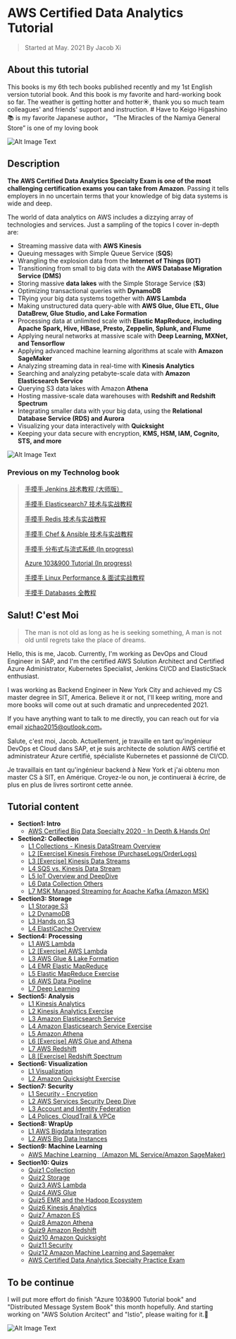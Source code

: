 # **AWS Certified Data Analytics Tutorial**

> Started at May. 2021 By Jacob Xi 
## **About this tutorial**

This books is my 6th tech books published recently and my 1st English version tutorial book. And this book is my favorite and hard-working book so far. The weather is getting hotter and hotter☀️, thank you so much team colleagues' and friends' support and instruction. # Have to Keigo Higashino📚 is my favorite Japanese author， “The Miracles of the Namiya General Store” is one of my loving book

![Alt Image Text](images/1_1.png "body image") 

## **Description**


**The AWS Certified Data Analytics Specialty Exam is one of the most challenging certification exams you can take from Amazon**. Passing it tells employers in no uncertain terms that your knowledge of big data systems is wide and deep.

The world of data analytics on AWS includes a dizzying array of technologies and services. Just a sampling of the topics I cover in-depth are:

* Streaming massive data with **AWS Kinesis**
* Queuing messages with Simple Queue Service (**SQS**)
* Wrangling the explosion data from the **Internet of Things (IOT)**
* Transitioning from small to big data with the **AWS Database Migration Service (DMS)**
* Storing massive **data lakes** with the Simple Storage Service (**S3**)
* Optimizing transactional queries with **DynamoDB**
* TRying your big data systems together with **AWS Lambda**
* Making unstructured data query-able with **AWS Glue, Glue ETL, Glue DataBrew, Glue Studio, and Lake Formation**
* Processing data at unlimited scale with **Elastic MapReduce, including Apache Spark, Hive, HBase, Presto, Zeppelin, Splunk, and Flume**
* Applying neural networks at massive scale with **Deep Learning, MXNet, and Tensorflow**
* Applying advanced machine learning algorithms at scale with **Amazon SageMaker**
* Analyzing streaming data in real-time with **Kinesis Analytics**
* Searching and analyzing petabyte-scale data with **Amazon Elasticsearch Service**
* Querying S3 data lakes with Amazon **Athena**
* Hosting massive-scale data warehouses with **Redshift and Redshift Spectrum**
* Integrating smaller data with your big data, using the **Relational Database Service (RDS) and Aurora**
* Visualizing your data interactively with **Quicksight**
* Keeping your data secure with encryption, **KMS, HSM, IAM, Cognito, STS, and more**


![Alt Image Text](images/0_1.jpeg "body image") 

### **Previous on my Technolog book**

> [手摸手 Jenkins 战术教程 (大师版）](https://chao-xi.github.io/jxjenkinsbook/)
> 
> [手摸手 Elasticsearch7 技术与实战教程](https://chao-xi.github.io/jxes7book/)
> 
> [手摸手 Redis 技术与实战教程](https://chao-xi.github.io/jxredisbook/)
> 
> [手摸手 Chef & Ansible 技术与实战教程](https://chao-xi.github.io/jxchefbook/)
> 
> [手摸手 分布式与流式系统 (In progress)](https://chao-xi.github.io/jxdmsbook/)
> 
> [Azure 103&900 Tutorial (In progress)](https://chao-xi.github.io/jxazurebook/)
> 
> [手摸手 Linux Performance & 面试实战教程](https://chao-xi.github.io/jxperfbook/)
>
> [手摸手 Databases 全教程](https://chao-xi.github.io/jxdatabasebook/)

## **Salut! C'est Moi**

> The man is not old as long as he is seeking something, A man is not old until regrets take the place of dreams.

Hello, this is me, Jacob. Currently, I'm working as DevOps and Cloud Engineer in SAP, and I'm the certified AWS Solution Architect and Certified Azure Administrator, Kubernetes Specialist, Jenkins CI/CD and ElasticStack enthusiast. 

I was working as Backend Engineer in New York City and achieved my CS master degree in SIT, America. Believe it or not, I'll keep writing, more and more books will come out at such dramatic and unprecedented 2021. 

If you have anything want to talk to me directly, you can reach out for via email xichao2015@outlook.com。


Salute, c'est moi, Jacob. Actuellement, je travaille en tant qu'ingénieur DevOps et Cloud dans SAP, et je suis architecte de solution AWS certifié et administrateur Azure certifié, spécialiste Kubernetes et passionné de CI/CD.

Je travaillais en tant qu'ingénieur backend à New York et j'ai obtenu mon master CS à SIT, en Amérique. Croyez-le ou non, je continuerai à écrire, de plus en plus de livres sortiront cette année.


## **Tutorial content**

* **Section1:	Intro**
	* [AWS Certified Big Data Specialty 2020 - In Depth & Hands On!
](https://chao-xi.github.io/jxawscbdbook/chap1/1intro/)
* **Section2:	Collection**
	* [L1 Collections - Kinesis DataStream Overview](https://chao-xi.github.io/jxawscbdbook/chap2/2Kinesis_data_collection/)
	* [L2 [Exercise] Kinesis Firehose (PurchaseLogs/OrderLogs)](https://chao-xi.github.io/jxawscbdbook/chap2/3Coll_Kinesis_Firehose_Exer/)
	* [L3 [Exercise] Kinesis Data Streams](https://chao-xi.github.io/jxawscbdbook/chap2/4Coll_Kinesis_DS_Exer/)
	* [L4 SQS vs. Kinesis Data Stream](https://chao-xi.github.io/jxawscbdbook/chap2/5Coll_SQS_Kinesis/)
	* [L5 IoT Overview and DeepDive](https://chao-xi.github.io/jxawscbdbook/chap2/6Coll_IOT/)
	* [L6 Data Collection Others](https://chao-xi.github.io/jxawscbdbook/chap2/7Coll_Others/)
	* [L7 MSK Managed Streaming for Apache Kafka (Amazon MSK)](https://chao-xi.github.io/jxawscbdbook/chap2/7Coll_MSK/)
* **Section3:	Storage**
	* [L1 Storage S3](https://chao-xi.github.io/jxawscbdbook/chap3/8Storage_S3/)
	* [L2 DynamoDB](https://chao-xi.github.io/jxawscbdbook/chap3/9Storage_dynamoDB/)
	* [L3 Hands on S3](https://chao-xi.github.io/jxawscbdbook/chap3/8Hands_onS3/)
	* [L4 ElastiCache Overview](https://chao-xi.github.io/jxawscbdbook/chap3/10Storage_cache/)
* **Section4:	Processing**
	* [L1 AWS Lambda](https://chao-xi.github.io/jxawscbdbook/chap4/11Process_Lambda/) 
	* [L2 [Exercise] AWS Lambda](https://chao-xi.github.io/jxawscbdbook/chap4/12Process_Lambda_Exer/)
	* [L3 AWS Glue & Lake Formation](https://chao-xi.github.io/jxawscbdbook/chap4/13Process_ETL_intro/)
	* [L4 EMR Elastic MapReduce](https://chao-xi.github.io/jxawscbdbook/chap4/15process_EMR/)
	* [L5 Elastic MapReduce Exercise](https://chao-xi.github.io/jxawscbdbook/chap4/17Process_EMR_Exer/)
	* [L6 AWS Data Pipeline](https://chao-xi.github.io/jxawscbdbook/chap4/15process_DataPipeline/)
	* [L7 Deep Learning](https://chao-xi.github.io/jxawscbdbook/chap4/20Process_DL/)
* **Section5:	Analysis**
	* [L1 Kinesis Analytics](https://chao-xi.github.io/jxawscbdbook/chap5/21Ana_KA/)
	* [L2 Kinesis Analytics Exercise](https://chao-xi.github.io/jxawscbdbook/chap5/22Ana_Kinesis_ana_Exer/)
	* [L3 Amazon Elasticsearch Service](https://chao-xi.github.io/jxawscbdbook/chap5/23Ana_ES/)
	* [L4 Amazon Elasticsearch Service Exercise](https://chao-xi.github.io/jxawscbdbook/chap5/24Ana_ES_Exer/)
	* [L5 Amazon Athena](https://chao-xi.github.io/jxawscbdbook/chap5/25Ana_Athena/)
	* [L6 [Exercise] AWS Glue and Athena](https://chao-xi.github.io/jxawscbdbook/chap5/26Glue_Athena_Exer/)
	* [L7 AWS Redshift](https://chao-xi.github.io/jxawscbdbook/chap5/27Ana_Redshift/)
	* [L8 [Exercise] Redshift Spectrum](https://chao-xi.github.io/jxawscbdbook/chap5/28Redshift_Spectrum_exer/)
* **Section6:	Visualization**
	* [L1 Visualization](https://chao-xi.github.io/jxawscbdbook/chap6/30Vis_Qs/) 
	* [L2 Amazon Quicksight Exercise](https://chao-xi.github.io/jxawscbdbook/chap6/31Vis_Exer/)
* **Section7:	Security**
	* [L1 Security - Encryption](https://chao-xi.github.io/jxawscbdbook/chap7/32Secu_Encryption/)
	* [L2 AWS Services Security Deep Dive](https://chao-xi.github.io/jxawscbdbook/chap7/33Secu_bg_svc/)
	* [L3 Account and Identity Federation](https://chao-xi.github.io/jxawscbdbook/chap7/34Secu_account_fedration/)
	* [L4 Polices, CloudTrail & VPCe](https://chao-xi.github.io/jxawscbdbook/chap7/35Secu_others/)
* **Section8:	WrapUp**
	* [L1 AWS Bigdata Integration](https://chao-xi.github.io/jxawscbdbook/chap8/36bg_integration/)
	* [L2 AWS Big Data Instances](https://chao-xi.github.io/jxawscbdbook/chap8/37bg_instances/)
* **Section9:	Machine Learning**
	* [AWS Machine Learning （Amazon ML Service/Amazon SageMaker)](https://chao-xi.github.io/jxawscbdbook/chap9/18Process_ML/)
* **Section10:	Quizs**
	* [Quiz1 Collection](https://chao-xi.github.io/jxawscbdbook/chap10/qz1_coll/)
	* [Quiz2 Storage](https://chao-xi.github.io/jxawscbdbook/chap10/qz2_storage/)
	* [Quiz3 AWS Lambda](https://chao-xi.github.io/jxawscbdbook/chap10/qz3_lambda/)
	* [Quiz4 AWS Glue](https://chao-xi.github.io/jxawscbdbook/chap10/qz4_glue/)
	* [Quiz5 EMR and the Hadoop Ecosystem](https://chao-xi.github.io/jxawscbdbook/chap10/qz5_emr/)
	* [Quiz6 Kinesis Analytics](https://chao-xi.github.io/jxawscbdbook/chap10/qz6_ka/)
	* [Quiz7 Amazon ES](https://chao-xi.github.io/jxawscbdbook/chap10/qz7_ES/)
	* [Quiz8 Amazon Athena](https://chao-xi.github.io/jxawscbdbook/chap10/qz8_athena/)
	* [Quiz9 Amazon Redshift](https://chao-xi.github.io/jxawscbdbook/chap10/qz9_redshift/)
	* [Quiz10 Amazon Quicksight](https://chao-xi.github.io/jxawscbdbook/chap10/qz10_quicksight/)
	* [Quiz11 Security](https://chao-xi.github.io/jxawscbdbook/chap10/qz11_security/)
	* [Quiz12 Amazon Machine Learning and Sagemaker](https://chao-xi.github.io/jxawscbdbook/chap10/qz12_ML/)
	* [AWS Certified Data Analytics Specialty Practice Exam](https://chao-xi.github.io/jxawscbdbook/chap10/qz_final/)


## **To be continue**

I will put more effort do finish "Azure 103&900 Tutorial book" and "Distributed Message System Book" this month hopefully. And starting working on "AWS Solution Arcitect" and "Istio", please waiting for it.🙂
	
![Alt Image Text](images/aws_network_architecture.png "body image") 